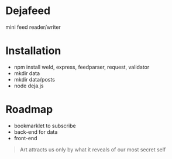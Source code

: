 Dejafeed
========

mini feed reader/writer

Installation
============

  * npm install weld, express, feedparser, request, validator
  * mkdir data
  * mkdir data/posts
  * node deja.js

Roadmap
============

  * bookmarklet to subscribe
  * back-end for data
  * front-end





> Art attracts us
> only by what it reveals
> of our most secret self
